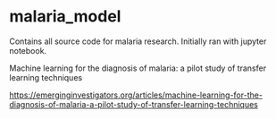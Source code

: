 # malaria_model
Contains all source code for malaria research. Initially ran with jupyter notebook.




Machine learning for the diagnosis of malaria: a pilot study of transfer learning techniques

https://emerginginvestigators.org/articles/machine-learning-for-the-diagnosis-of-malaria-a-pilot-study-of-transfer-learning-techniques
